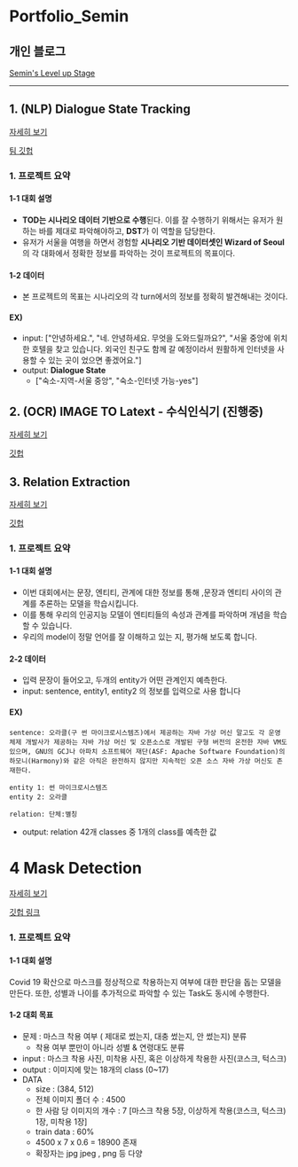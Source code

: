 # Portfolio_Semin

## 개인 블로그

[Semin's Level up Stage](https://seminoh.oopy.io/)

---
## 1. (NLP) Dialogue State Tracking 
[자세히 보기](https://seminoh.oopy.io/810be715-7290-47e8-83cf-8fcfca026c4d)


[팀 깃헙](https://github.com/bcaitech1/p3-dst-teamed-st)
### 1. 프로젝트 요약

#### 1-1 대회 설명

- **TOD는 시나리오 데이터 기반으로 수행**된다. 이를 잘 수행하기 위해서는 유저가 원하는 바를 제대로 파악해야하고, **DST**가 이 역할을 담당한다.
- 유저가 서울을 여행을 하면서 경험할 **시나리오 기반 데이터셋인 Wizard of Seoul** 의 각 대화에서 정확한 정보를 파악하는 것이 프로젝트의 목표이다.

#### 1-2 데이터

- 본 프로젝트의 목표는 시나리오의 각 turn에서의 정보를 정확히 발견해내는 것이다.

#### EX)

- input: ["안녕하세요.", "네. 안녕하세요. 무엇을 도와드릴까요?", "서울 중앙에 위치한 호텔을 찾고 있습니다. 외국인 친구도 함께 갈 예정이라서 원활하게 인터넷을 사용할 수 있는 곳이 었으면 좋겠어요."]
- output: **Dialogue State**
    - ["숙소-지역-서울 중앙", "숙소-인터넷 가능-yes"]



## 2. (OCR) IMAGE TO Latext - 수식인식기 (진행중)
[자세히 보기]()


[깃헙]()




## 3. Relation Extraction
[자세히 보기](https://seminoh.oopy.io/67c41887-ee4b-45ea-831b-1fe1a97175bc)


[깃헙]()
### 1. 프로젝트 요약

#### 1-1 대회 설명

- 이번 대회에서는 문장, 엔티티, 관계에 대한 정보를 통해 ,문장과 엔티티 사이의 관계를 추론하는 모델을 학습시킵니다.
- 이를 통해 우리의 인공지능 모델이 엔티티들의 속성과 관계를 파악하며 개념을 학습할 수 있습니다.
- 우리의 model이 정말 언어를 잘 이해하고 있는 지, 평가해 보도록 합니다.

#### 2-2 데이터

- 입력 문장이 들어오고, 두개의 entity가 어떤 관계인지 예측한다.
- input: sentence, entity1, entity2 의 정보를 입력으로 사용 합니다

#### EX)

```
sentence: 오라클(구 썬 마이크로시스템즈)에서 제공하는 자바 가상 머신 말고도 각 운영 체제 개발사가 제공하는 자바 가상 머신 및 오픈소스로 개발된 구형 버전의 온전한 자바 VM도 있으며, GNU의 GCJ나 아파치 소프트웨어 재단(ASF: Apache Software Foundation)의 하모니(Harmony)와 같은 아직은 완전하지 않지만 지속적인 오픈 소스 자바 가상 머신도 존재한다.

entity 1: 썬 마이크로시스템즈
entity 2: 오라클

relation: 단체:별칭
```

- output: relation 42개 classes 중 1개의 class를 예측한 값


# 4 Mask Detection
[자세히 보기](https://seminoh.oopy.io/9a521f8f-0be8-4f43-add9-3ef090cc8726)

[깃헙 링크]()

### 1. 프로젝트 요약

#### 1-1 대회 설명

Covid 19 확산으로 마스크를 정상적으로 착용하는지 여부에 대한 판단을 돕는 모델을 만든다. 또한, 성별과 나이를 추가적으로 파악할 수 있는 Task도 동시에 수행한다.

#### 1-2 대회 목표

- 문제 : 마스크 착용 여부 ( 제대로 썼는지, 대충 썼는지, 안 썼는지) 분류
    - 착용 여부 뿐만이 아니라 성별 & 연령대도 분류
- input : 마스크 착용 사진, 미착용 사진, 혹은 이상하게 착용한 사진(코스크, 턱스크)
- output : 이미지에 맞는 18개의 class (0~17)
- DATA
    - size : (384, 512)
    - 전체 이미지 폴더 수 : 4500
    - 한 사람 당 이미지의 개수 : 7 [마스크 착용 5장, 이상하게 착용(코스크, 턱스크) 1장, 미착용 1장]
    - train data : 60%
    - 4500 x 7 x 0.6 = 18900 존재
    - 확장자는 jpg jpeg , png 등 다양

 
 
